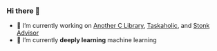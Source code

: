 ### Hi there 👋

- 🔭 I’m currently working on [Another C Library](https://anotherlibrary.com), [Taskaholic](https://taskaholic.com), and [Stonk Advisor](https://stonkadvisor.com)
- 🌱 I’m currently **deeply learning** machine learning

